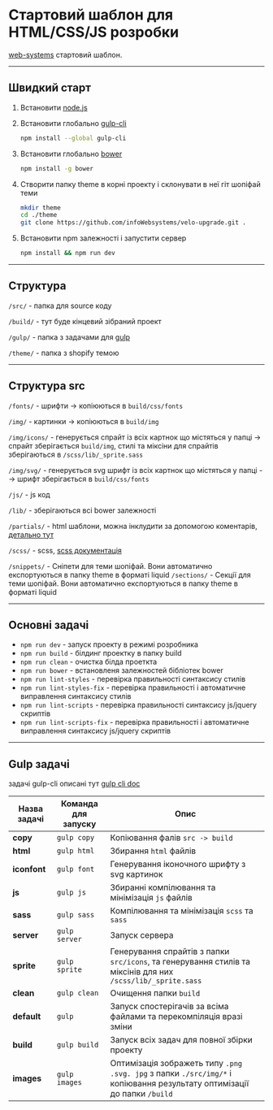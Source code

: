 # Стартовий шаблон для HTML/CSS/JS розробки
[web-systems](http://web-systems.solutions/) стартовий шаблон.
***

## Швидкий старт

1.  Встановити [node.js](https://nodejs.org)
2.  Встановити глобально [gulp-cli](https://gulpjs.com/docs/en/getting-started/quick-start)

	```sh
	npm install --global gulp-cli
	```

3.  Встановити глобально [bower](https://bower.io/)

	```sh
	npm install -g bower
	```

4. Створити папку theme в корні проекту і склонувати в неї гіт шопіфай теми
	```sh
 	mkdir theme
	cd ./theme
 	git clone https://github.com/infoWebsystems/velo-upgrade.git .
	```
	

5. Встановити npm залежності і запустити сервер

   ```sh
   npm install && npm run dev
   ```
***

## Структура
`/src/` - папка для source коду

`/build/` -  тут буде кінцевий зібраний проект

`/gulp/` - папка з задачами для [gulp](http://gulpjs.com/)

`/theme/` - папка з shopify темою
***

## Структура src
`/fonts/` - шрифти -> копіюються в `build/css/fonts`

`/img/` -  картинки -> копіюються в `build/img`

`/img/icons/` - генерується спрайт із всіх картнок що містяться у папці -> спрайт зберігається `build/img`, стилі та міксіни для спрайтів зберігаються в `/scss/lib/_sprite.sass`

`/img/svg/` -  генерується svg шрифт із всіх картнок що містяться у папці --> шрифт зберігається в `build/css/fonts`

`/js/` - js код

`/lib/` - зберігаються всі bower залежності

`/partials/` - html шаблони, можна інклудити за допомогою коментарів, [детально тут](https://www.npmjs.com/package/gulp-file-include)

`/scss/` - scss, [scss документація](http://sass-lang.com/)

`/snippets/` - Сніпети для теми шопіфай. Вони автоматично експортуються в папку theme в форматі liquid
`/sections/` - Секції для теми шопіфай. Вони автоматично експортуються в папку theme в форматі liquid

***

## Основні задачі

- `npm run dev` - запуск проекту в режимі розробника
- `npm run build` - білдинг проектку в папку build
- `npm run clean` - очистка білда проеткта
- `npm run bower` - встановленя залежностей бібліотек bower
- `npm run lint-styles` - перевірка правильності синтаксису стилів
- `npm run lint-styles-fix` - перевірка правильності і автоматичне виправлення синтаксису стилів
- `npm run lint-scripts` - перевірка правильності синтаксису js/jquery скриптів
- `npm run lint-scripts-fix` - перевірка правильності і автоматичне виправлення синтаксису js/jquery скриптів

***

## Gulp задачі

задачі gulp-cli описані тут [gulp cli doc](https://github.com/gulpjs/gulp/blob/master/docs/CLI.md)

Назва задачі  | Команда для запуску  | Опис
------------- | -------------------- | -----
**copy**      | `gulp copy`          | Копіювання фалів `src -> build`
**html**      | `gulp html`          | Збирання `html` файлів
**iconfont**  | `gulp font`          | Генерування іконочного шрифту з svg картинок
**js**        | `gulp js`            | Збиранні компілювання та мінімізація `js` файлів
**sass**      | `gulp sass`          | Компілювання та мінімізація `scss` та `sass`
**server**    | `gulp server`        | Запуск сервера
**sprite**    | `gulp sprite`        | Генерування спрайтів з папки `src/icons`, та генерування стилів та міксінів для них `/scss/lib/_sprite.sass`
**clean**     | `gulp clean`         | Очищення папки `build`
**default**   | `gulp`               | Запуск спостерігачів за всіма файлами та перекомпіляція вразі зміни
**build**     | `gulp build`         | Запуск всіх задач для повної збірки проекту
**images**    | `gulp images`        | Оптимізація зображеть типу `.png .svg. jpg` з папки `./src/img/*` і копіювання результату оптимізації до папки `/build`

